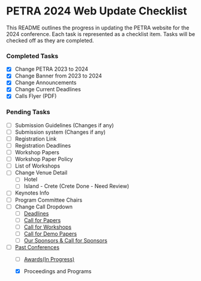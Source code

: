 # PETRA 2024 Web Update Checklist

This README outlines the progress in updating the PETRA website for the 2024 conference. Each task is represented as a checklist item. Tasks will be checked off as they are completed.

### Completed Tasks
- [x] Change PETRA 2023 to 2024
- [x] Change Banner from 2023 to 2024
- [x] Change Announcements
- [x] Change Current Deadlines
- [x] Calls Flyer (PDF)

### Pending Tasks
- [ ] Submission Guidelines (Changes if any)
- [ ] Submission system (Changes if any)
- [ ] Registration Link
- [ ] Registration Deadlines
- [ ] Workshop Papers
- [ ] Workshop Paper Policy
- [ ] List of Workshops
- [ ] Change Venue Detail
  - [ ] Hotel
  - [ ] Island - Crete (Crete Done - Need Review)
- [ ] Keynotes Info
- [ ] Program Committee Chairs
- [ ] Change Call Dropdown
  - [ ] [Deadlines](http://www.petrae.org/deadlines.html)
  - [ ] [Call for Papers](http://www.petrae.org/cfp.html)
  - [ ] [Call for Workshops](http://www.petrae.org/cfw.html)
  - [ ] [Call for Demo Papers](http://www.petrae.org/demo.html)
  - [ ] [Our Sponsors & Call for Sponsors](http://www.petrae.org/sponsor.html)
- [ ] [Past Conferences](http://www.petrae.org/past.html#)
  - [ ] [Awards(In Progress)](http://www.petrae.org/awards.html)
  - [x] Proceedings and Programs

